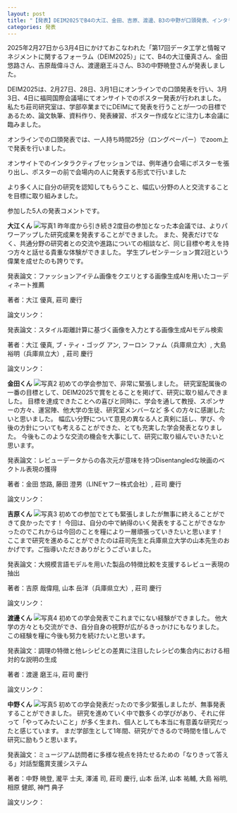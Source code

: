 ```yaml
---
layout: post
title: "【発表】DEIM2025でB4の大江、金田、吉原、渡邊、B3の中野が口頭発表、インタラクティブセッションにて発表しました"
categories: 発表
---
```

2025年2月27日から3月4日にかけておこなわれた「第17回データ工学と情報マネジメントに関するフォーラム（DEIM2025）」にて、B4の大江優真さん、金田悠路さん、吉原哉偉斗さん、渡邊磨王斗さん、B3の中野暁登さんが発表しました。

DEIM2025は、2月27日、28日、3月1日にオンラインでの口頭発表を行い、3月3日、4日に福岡国際会議場にてオンサイトでのポスター発表が行われました。
私たち莊司研究室は、学部卒業までにDEIMにて発表を行うことが一つの目標であるため、論文執筆、資料作り、発表練習、ポスター作成などに注力し本会議に臨みました。

オンラインでの口頭発表では、一人持ち時間25分（ロングペーパー）でzoom上で発表を行いました。

オンサイトでのインタラクティブセッションでは、例年通り会場にポスターを張り出し、ポスターの前で会場内の人に発表する形式で行いました
<!-- ![写真0](/assets/img/posts/20250305/DEIM2025_yuma.jpeg "リメイクした服で発表する大江君") -->
より多く人に自分の研究を認知してもらうこと、幅広い分野の人と交流することを目標に取り組みました。

参加した5人の発表コメントです。

**大江くん**
![写真1](/assets/img/posts/20250304/DEIM2025_yuma.jpeg "リメイクした服で発表する大江君")
昨年度から引き続き2度目の参加となった本会議では、よりパワーアップした研究成果を発表することができました。
また、発表だけでなく、共通分野の研究者との交流や進路についての相談など、同じ目標や考えを持つ方々と話せる貴重な体験ができました。
学生プレゼンテーション賞2冠という偉業を成せたのも誇りです。

発表論文：ファッションアイテム画像をクエリとする画像生成AIを用いたコーディネート推薦

著者：大江 優真, 莊司 慶行

論文リンク：

発表論文：スタイル距離計算に基づく画像を入力とする画像生成AIモデル検索

著者：大江 優真, ブ・ティ・ゴッグ アン, フーロン ファム（兵庫県立大）, 大島 裕明（兵庫県立大）, 莊司 慶行

論文リンク：

**金田くん**
![写真2](/assets/img/posts/20250304/DEIM2025_yuro.jpeg "企業の方の質問に答える金田君")
初めての学会参加で、非常に緊張しました。
研究室配属後の一番の目標として、DEIM2025で賞をとることを掲げて、研究に取り組んできました。
目標を達成できたことへの喜びと同時に、学会を通して教授、スポンサーの方々、運営陣、他大学の生徒、研究室メンバーなど
多くの方々に感謝したいと思いました。
幅広い分野について意見の異なる人と真剣に話し、学び、今後の方針についても考えることができた、とても充実した学会発表となりました。
今後もこのような交流の機会を大事にして、研究に取り組んでいきたいと思います。

発表論文：レビューデータからの各次元が意味を持つDisentangledな映画のベクトル表現の獲得

著者：金田 悠路, 藤田 澄男（LINEヤフー株式会社）, 莊司 慶行

論文リンク：

**吉原くん**
![写真3](/assets/img/posts/20250304/DEIM2025_naito.jpeg "興味を持ってくれた方に熱心に説明する吉原君")
初めての参加でとても緊張しましたが無事に終えることができて良かったです！
今回は、自分の中で納得のいく発表をすることができなかったのでこれからは今回のことを糧により一層頑張っていきたいと思います！
ここまで研究を進めることができたのは莊司先生と兵庫県立大学の山本先生のおかげです。ご指導いただきありがとうございました。

発表論文：大規模言語モデルを用いた製品の特徴比較を支援するレビュー表現の抽出

著者：吉原 哉偉翔, 山本 岳洋（兵庫県立大）, 莊司 慶行

論文リンク：

**渡邊くん**
![写真4](/assets/img/posts/20250304/DEIM2025_maoto.jpeg "多くの人を集めて堂々と発表する渡邊君")
初めての学会発表でこれまでにない経験ができました。
他大学の方々とも交流ができ、自分自身の視野が広がるきっかけにもなりました。
この経験を糧に今後も努力を続けたいと思います。

発表論文：調理の特徴と他レシピとの差異に注目したレシピの集合内における相対的な説明の生成

著者：渡邊 磨王斗, 莊司 慶行

論文リンク：

**中野くん**
![写真5](/assets/img/posts/20250304/DEIM2025_nakano.jpeg "デモを使って多くの人に体験してもらう中野君")
初めての学会発表だったので多少緊張しましたが、無事発表することができました。
研究を進めていく中で数多くの学びがあり、それに伴って「やってみたいこと」が多く生まれ、個人としても本当に有意義な研究だったと感じています。
まだ学部生として1年間、研究ができるので時間を惜しんで研究に励もうと思います。

発表論文：ミュージアム訪問者に多様な視点を持たせるための「なりきって答える」対話型鑑賞支援システム

著者：中野 暁登, 瀧平 士夫, 澤浦 司, 莊司 慶行, 山本 岳洋, 山本 祐輔, 大島 裕明, 相原 健郎, 神門 典子

論文リンク：

